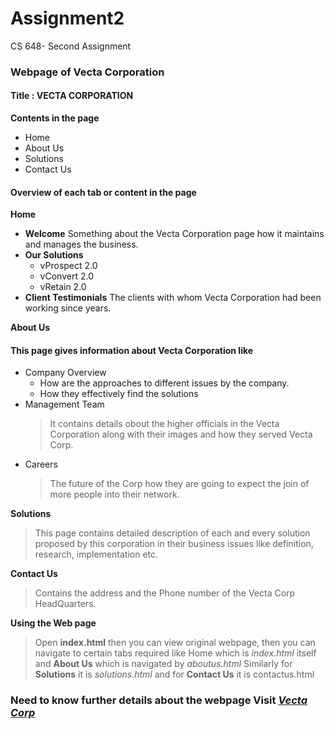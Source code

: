 # Assignment2
 CS 648- Second Assignment

### Webpage of Vecta Corporation
   #### Title : **VECTA CORPORATION**
   **Contents in the page**
   * Home
   * About Us
   * Solutions
   * Contact Us
#### Overview of each tab or content in the page

**Home**
 * **Welcome**
   Something about the Vecta Corporation page how it maintains and manages the business.
 * **Our Solutions**
     * vProspect 2.0
     * vConvert 2.0
     * vRetain 2.0
 * **Client Testimonials**
  The clients with whom Vecta Corporation had been working since years.

**About Us**
  #### This page gives information about Vecta Corporation like
   * Company Overview
        * How are the approaches to different issues by the company.
        * How they effectively find the solutions
   * Management Team
        > It contains details obout the higher officials in the Vecta Corporation along with their images and how they served Vecta Corp.
   * Careers
       > The future of the Corp how they are going to expect the join of more people into their network.

   **Solutions**
   > This page contains detailed description of each and every solution proposed by this corporation in their business issues like definition, research, implementation etc.

   **Contact Us**
   > Contains the address and the Phone number of the Vecta Corp HeadQuarters.
   
   **Using the Web page**
   > Open **index.html** then you can view original webpage, then you can navigate to certain tabs required like Home which is _index.html_ itself and **About Us** which is navigated by _aboutus.html_
   > Similarly for **Solutions** it is _solutions.html_ and for **Contact Us** it is contactus.html
   
 ### Need to know further details about the webpage Visit [**_Vecta Corp_** ](https://acw-group.com.hk/acw_distribution/events/VectaCorp/aboutus.htm)

     
    

